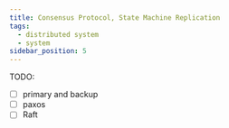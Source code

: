 ```yaml
---
title: Consensus Protocol, State Machine Replication
tags:
  - distributed system
  - system
sidebar_position: 5
---
```






TODO:

- [ ] primary and backup
- [ ] paxos
- [ ] Raft
